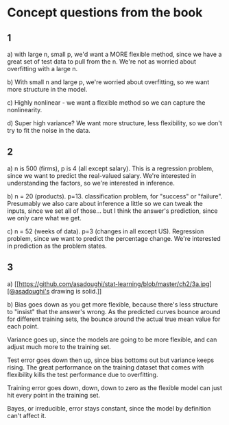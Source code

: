 # Concept questions from the book

## 1

a) with large n, small p, we'd want a MORE flexible method, since we have a great set of test data to pull from the n. We're not as worried about overfitting with a large n.

b) With small n and large p, we're worried about overfitting, so we want more structure in the model.

c) Highly nonlinear - we want a flexible method so we can capture the nonlinearity.

d) Super high variance? We want more structure, less flexibility, so we don't try to fit the noise in the data.

## 2

a) n is 500 (firms), p is 4 (all except salary). This is a regression problem, since we want to predict the real-valued salary. We're interested in understanding the factors, so we're interested in inference.

b) n = 20 (products). p=13. classification problem, for "success" or "failure". Presumably we also care about inference a little so we can tweak the inputs, since we set all of those... but I think the answer's prediction, since we only care what we get.

c) n = 52 (weeks of data). p=3 (changes in all except US). Regression problem, since we want to predict the percentage change. We're interested in prediction as the problem states.

## 3

a) [[https://github.com/asadoughi/stat-learning/blob/master/ch2/3a.jpg][@asadoughi's drawing is solid.]]

b) Bias goes down as you get more flexible, because there's less structure to "insist" that the answer's wrong. As the predicted curves bounce around for different training sets, the bounce around the actual true mean value for each point.

Variance goes up, since the models are going to be more flexible, and can adjust much more to the training set.

Test error goes down then up, since bias bottoms out but variance keeps rising. The great performance on the training dataset that comes with flexibility kills the test performance due to overfitting.

Training error goes down, down, down to zero as the flexible model can just hit every point in the training set.

Bayes, or irreducible, error stays constant, since the model by definition can't affect it.
